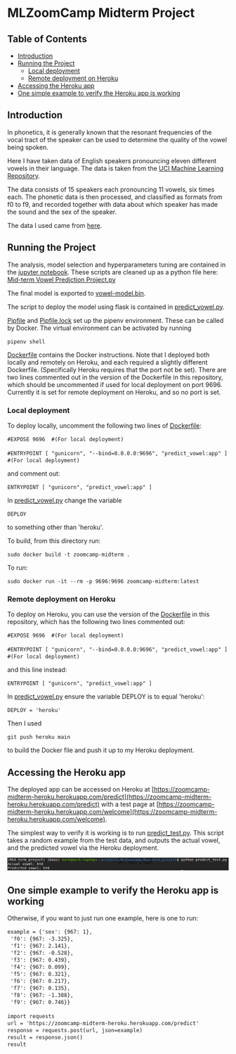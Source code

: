 # MLZoomCamp Midterm Project
## Table of Contents
 * [Introduction](#introduction)
 * [Running the Project](#running-the-project)
    * [Local deployment](#local-deployment)
    * [Remote deployment on Heroku](#remote-deployment-on-heroku)
 * [Accessing the Heroku app](#accessing-the-heroku-app)
 * [One simple example to verify the Heroku app is working](#one-simple-example-to-verify-the-heroku-app-is-working)
## Introduction
In phonetics, it is generally known that the resonant frequencies of the vocal tract of the speaker can be used to determine the quality of the vowel being spoken.

Here I have taken data of English speakers pronouncing eleven different vowels in their language. The data is taken from the [UCI Machine Learning Repository](http://archive.ics.uci.edu/ml/datasets/Connectionist+Bench+%28Vowel+Recognition+-+Deterding+Data%29).

The data consists of 15 speakers each pronouncing 11 vowels, six times each. The phonetic data is then processed, and classified as formats from f0 to f9, and recorded together with data about which speaker has made the sound and the sex of the speaker.

The data I used came from [here](http://archive.ics.uci.edu/ml/machine-learning-databases/undocumented/connectionist-bench/vowel/vowel-context.data).

## Running the Project
The analysis, model selection and hyperparameters tuning are contained in the [jupyter notebook](https://github.com/woodwardmw/MLZoomCamp-Midterm/blob/main/Mid-term%20Vowel%20Prediction%20Project.ipynb). These scripts are cleaned up as a python file here: [Mid-term Vowel Prediction Project.py](https://github.com/woodwardmw/MLZoomCamp-Midterm/blob/main/Mid-term%20Vowel%20Prediction%20Project.py)

The final model is exported to [vowel-model.bin](https://github.com/woodwardmw/MLZoomCamp-Midterm/blob/main/vowel-model.bin).

The script to deploy the model using flask is contained in [predict_vowel.py](https://github.com/woodwardmw/MLZoomCamp-Midterm/blob/main/predict_vowel.py).

[Pipfile](https://github.com/woodwardmw/MLZoomCamp-Midterm/blob/main/Pipfile) and [Pipfile.lock](https://github.com/woodwardmw/MLZoomCamp-Midterm/blob/main/Pipfile.lock) set up the pipenv environment. These can be called by Docker. The virtual environment can be activated by running
```
pipenv shell
```

[Dockerfile](https://github.com/woodwardmw/MLZoomCamp-Midterm/blob/main/Dockerfile) contains the Docker instructions. Note that I deployed both locally and remotely on Heroku, and each required a slightly different Dockerfile. (Specifically Heroku requires that the port not be set). There are two lines commented out in the version of the Dockerfile in this repository, which should be uncommented if used for local deployment on port 9696. Currently it is set for remote deployment on Heroku, and so no port is set.

### Local deployment
To deploy locally, uncomment the following two lines of [Dockerfile](https://github.com/woodwardmw/MLZoomCamp-Midterm/blob/main/Dockerfile):
```
#EXPOSE 9696  #(For local deployment)

#ENTRYPOINT [ "gunicorn", "--bind=0.0.0.0:9696", "predict_vowel:app" ]  #(For local deployment)
```
and comment out:
```
ENTRYPOINT [ "gunicorn", "predict_vowel:app" ]
```
In [predict_vowel.py](https://github.com/woodwardmw/MLZoomCamp-Midterm/blob/main/predict_vowel.py) change the variable
```
DEPLOY
```
to something other than 'heroku'.

To build, from this directory run: 

```
sudo docker build -t zoomcamp-midterm .
```

To run:

```
sudo docker run -it --rm -p 9696:9696 zoomcamp-midterm:latest
```
### Remote deployment on Heroku
To deploy on Heroku, you can use the version of the [Dockerfile](https://github.com/woodwardmw/MLZoomCamp-Midterm/blob/main/Dockerfile) in this repository, which has the following two lines commented out:
```
#EXPOSE 9696  #(For local deployment)

#ENTRYPOINT [ "gunicorn", "--bind=0.0.0.0:9696", "predict_vowel:app" ]  #(For local deployment)
```
and this line instead:
```
ENTRYPOINT [ "gunicorn", "predict_vowel:app" ]
```
In [predict_vowel.py](https://github.com/woodwardmw/MLZoomCamp-Midterm/blob/main/predict_vowel.py) ensure the variable DEPLOY is to equal 'heroku':
```
DEPLOY = 'heroku'
```
Then I used
```
git push heroku main
```
to build the Docker file and push it up to my Heroku deployment.

## Accessing the Heroku app
The deployed app can be accessed on Heroku at [https://zoomcamp-midterm-heroku.herokuapp.com/predict](https://zoomcamp-midterm-heroku.herokuapp.com/predict) with a test page at [https://zoomcamp-midterm-heroku.herokuapp.com/welcome](https://zoomcamp-midterm-heroku.herokuapp.com/welcome).

The simplest way to verify it is working is to run [predict_test.py](https://github.com/woodwardmw/MLZoomCamp-Midterm/blob/main/predict_test.py). This script takes a random example from the test data, and outputs the actual vowel, and the predicted vowel via the Heroku deployment.

![Accessing the Heroku app via predict_test.py](https://github.com/woodwardmw/MLZoomCamp-Midterm/blob/main/images/Screenshot_of_predict_script.png)
## One simple example to verify the Heroku app is working
Otherwise, if you want to just run one example, here is one to run:
```
example = {'sex': {967: 1},
 'f0': {967: -3.325},
 'f1': {967: 2.141},
 'f2': {967: -0.528},
 'f3': {967: 0.439},
 'f4': {967: 0.099},
 'f5': {967: 0.321},
 'f6': {967: 0.217},
 'f7': {967: 0.135},
 'f8': {967: -1.388},
 'f9': {967: 0.746}}

import requests
url = 'https://zoomcamp-midterm-heroku.herokuapp.com/predict'
response = requests.post(url, json=example)
result = response.json()
result
```
